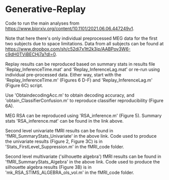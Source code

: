 # Generative-Replay

Code to run the main analyses from https://www.biorxiv.org/content/10.1101/2021.06.06.447249v1.

Note that here there's only individual preprocessed MEG data for the first two subjects due to space limitations. Data from all subjects can be found at https://www.dropbox.com/sh/c52di7x1tt2k3jp/AABPov3W6-c9dH0TViBECHj7a?dl=0.

Replay results can be reproduced based on summary stats in results file 'Replay_InferenceTime.mat' and 'Replay_InferenceLag.mat' or re-run using individual pre-processed data. Either way, start with the 'Replay_InferenceTime.m' (Figures 6 D-F) and 'Replay_InferenceLag.m' (Figure 6C) script.

Use 'ObtaindecodingAcc.m' to obtain decoding accuracy, and 'obtain_ClassifierConfusion.m' to reproduce classifier reproducibility (Figure 6A).

MEG RSA can be reproduced using 'RSA_inference.m' (Figure 5). Summary stats 'RSA_inference.mat' can be found in the link above.

Second level univariate fMRI results can be found in 'fMRI_SummaryStats_Univariate' in the above link. Code used to produce the univariate results (Figure 2, Figure 3C) is in 'Stats_FirstLevel_Suppression.m' in the fMRI_code folder.

Second level multivariate ('silhouette algebra') fMRI results can be found in 'fMRI_SummaryStats_Algebra' in the above link. Code used to produce the silhouette algebra results (Figure 3B) is in 'mk_RSA_STIMS_ALGEBRA_ols_vol.m' in the fMRI_code folder.

